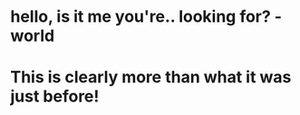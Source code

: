 # hello, is it me you're.. looking for? -world


# This is clearly more than what it was just before!
